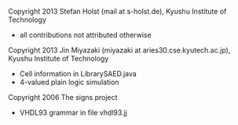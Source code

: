 Copyright 2013 Stefan Holst (mail at s-holst.de), Kyushu Institute of Technology

- all contributions not attributed otherwise

Copyright 2013 Jin Miyazaki (miyazaki at aries30.cse.kyutech.ac.jp), Kyushu Institute of Technology

- Cell information in LibrarySAED.java
- 4-valued plain logic simulation

Copyright 2006 The signs project

- VHDL93 grammar in file vhdl93.jj
